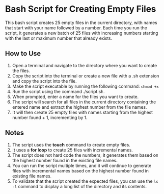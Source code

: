 # Bash Script for Creating Empty Files

This bash script creates 25 empty files in the current directory, with names that start with your name followed by a number. Each time you run the script, it generates a new batch of 25 files with increasing numbers starting with the last or maximum number that already exists.

## How to Use

1. Open a terminal and navigate to the directory where you want to create the files.
2. Copy the script into the terminal or create a new file with a .sh extension and copy the script into the file.
3. Make the script executable by running the following command: ``` chmod +x ```
4. Run the script using the command ./script.sh.
5. When prompted, enter a name for the files you want to create.
6. The script will search for all files in the current directory containing the entered name and extract the highest number from the file names.
7. It will then create 25 empty files with names starting from the highest number found + 1, incrementing by 1.

## Notes

1. The script uses the **touch** command to create empty files.
2. It uses a **for loop** to create 25 files with incremental names.
3. The script does not hard code the numbers; it generates them based on the highest number found in the existing file names.
4. You can run the script multiple times, and it will continue to generate files with incremental names based on the highest number found in existing file names.
5. To validate that the script created the expected files, you can use the ``` ls -l ```  command to display a long list of the directory and its contents.
